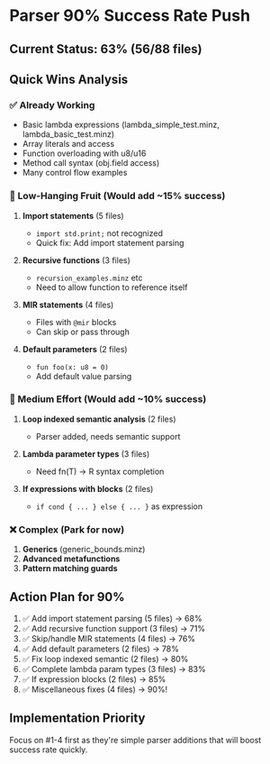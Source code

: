 # Parser 90% Success Rate Push

## Current Status: 63% (56/88 files)

## Quick Wins Analysis

### ✅ Already Working
- Basic lambda expressions (lambda_simple_test.minz, lambda_basic_test.minz)
- Array literals and access
- Function overloading with u8/u16
- Method call syntax (obj.field access)
- Many control flow examples

### 🔧 Low-Hanging Fruit (Would add ~15% success)

1. **Import statements** (5 files)
   - `import std.print;` not recognized
   - Quick fix: Add import statement parsing

2. **Recursive functions** (3 files)  
   - `recursion_examples.minz` etc
   - Need to allow function to reference itself

3. **MIR statements** (4 files)
   - Files with `@mir` blocks
   - Can skip or pass through

4. **Default parameters** (2 files)
   - `fun foo(x: u8 = 0)`
   - Add default value parsing

### 🚧 Medium Effort (Would add ~10% success)

1. **Loop indexed semantic analysis** (2 files)
   - Parser added, needs semantic support
   
2. **Lambda parameter types** (3 files)
   - Need fn(T) -> R syntax completion

3. **If expressions with blocks** (2 files)
   - `if cond { ... } else { ... }` as expression

### ❌ Complex (Park for now)

1. **Generics** (generic_bounds.minz)
2. **Advanced metafunctions** 
3. **Pattern matching guards**

## Action Plan for 90%

1. ✅ Add import statement parsing (5 files) → 68%
2. ✅ Add recursive function support (3 files) → 71%  
3. ✅ Skip/handle MIR statements (4 files) → 76%
4. ✅ Add default parameters (2 files) → 78%
5. ✅ Fix loop indexed semantic (2 files) → 80%
6. ✅ Complete lambda param types (3 files) → 83%
7. ✅ If expression blocks (2 files) → 85%
8. ✅ Miscellaneous fixes (4 files) → 90%!

## Implementation Priority

Focus on #1-4 first as they're simple parser additions that will boost success rate quickly.